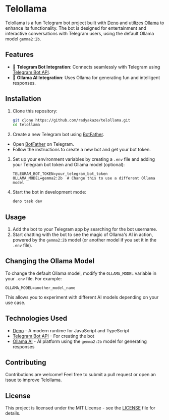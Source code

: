 
# Telollama

Telollama is a fun Telegram bot project built with [Deno](https://deno.land) and utilizes [Ollama](https://ollama.ai) to enhance its functionality. The bot is designed for entertainment and interactive conversations with Telegram users, using the default Ollama model `gemma2:2b`.

## Features

- 🤖 **Telegram Bot Integration**: Connects seamlessly with Telegram using [Telegram Bot API](https://core.telegram.org/bots/api).
- 💬 **Ollama AI Integration**: Uses Ollama for generating fun and intelligent responses.

## Installation

1. Clone this repository:

   ```bash
   git clone https://github.com/radyakaze/telollama.git
   cd telollama
   ```

2. Create a new Telegram bot using [BotFather](https://t.me/botfather).

  - Open [BotFather](https://t.me/botfather) on Telegram.
  - Follow the instructions to create a new bot and get your bot token.

3. Set up your environment variables by creating a `.env` file and adding your Telegram bot token and Ollama model (optional):

   ```env
   TELEGRAM_BOT_TOKEN=your_telegram_bot_token
   OLLAMA_MODEL=gemma2:2b  # Change this to use a different Ollama model
   ```

4. Start the bot in development mode:

   ```bash
   deno task dev
   ```

## Usage

1. Add the bot to your Telegram app by searching for the bot username.
2. Start chatting with the bot to see the magic of Ollama's AI in action, powered by the `gemma2:2b` model (or another model if you set it in the `.env` file).

## Changing the Ollama Model

To change the default Ollama model, modify the `OLLAMA_MODEL` variable in your `.env` file. For example:

```env
OLLAMA_MODEL=another_model_name
```

This allows you to experiment with different AI models depending on your use case.


## Technologies Used

- [Deno](https://deno.land/) - A modern runtime for JavaScript and TypeScript
- [Telegram Bot API](https://core.telegram.org/bots/api) - For creating the bot
- [Ollama AI](https://ollama.ai) - AI platform using the `gemma2:2b` model for generating responses

## Contributing

Contributions are welcome! Feel free to submit a pull request or open an issue to improve Telollama.

## License

This project is licensed under the MIT License - see the [LICENSE](LICENSE) file for details.
